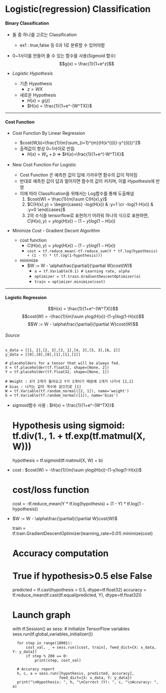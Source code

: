 <head>
    <script type="text/javascript" 
            src="http://cdn.mathjax.org/mathjax/latest/MathJax.js?config=TeX-AMS-MML_HTMLorMML">
    </script>
    <script type="text/x-mathjax-config">
       MathJax.Hub.Config({tex2jax: {inlineMath: [['$','$'], ['\\(','\\)']]}});
       (function () {
  var newMathJax = 'https://cdnjs.cloudflare.com/ajax/libs/mathjax/2.7.1/MathJax.js';
  var oldMathJax = 'cdn.mathjax.org/mathjax/latest/MathJax.js';

  var replaceScript = function (script, src) {
    //
    //  Make redirected script
    //
    var newScript = document.createElement('script');
    newScript.src = newMathJax + src.replace(/.*?(\?|$)/, '$1');
    //
    //  Move onload and onerror handlers to new script
    //
    newScript.onload = script.onload; 
    newScript.onerror = script.onerror;
    script.onload = script.onerror = null;
    //
    //  Move any content (old-style configuration scripts)
    //
    while (script.firstChild) newScript.appendChild(script.firstChild);
    //
    //  Copy script id
    //
    if (script.id != null) newScript.id = script.id;
    //
    //  Replace original script with new one
    //
    script.parentNode.replaceChild(newScript, script);
    //
    //  Issue a console warning
    //
    console.warn('WARNING: cdn.mathjax.org has been retired. Check https://www.mathjax.org/cdn-shutting-down/ for migration tips.')
  }

  if (document.currentScript) {
    var script = document.currentScript;
    replaceScript(script, script.src);
  } else {
    //
    // Look for current script by searching for one with the right source
    //
    var n = oldMathJax.length;
    var scripts = document.getElementsByTagName('script');
    for (var i = 0; i < scripts.length; i++) {
      var script = scripts[i];
      var src = (script.src || '').replace(/.*?:\/\//,'');
      if (src.substr(0, n) === oldMathJax) {
        replaceScript(script, src);
        break;
      }
    }
  }
})();
    </script>
</head>

# Logistic(regression) Classification

#### Binary Classification
- 둘 중 하나를 고르는 Classification
    + ex1 : true,false 등 0과 1로 분류할 수 있어야함
- 0~1사이를 만들어 줄 수 있는 함수를 사용(Sigmoid 함수)
$$g(x) = \frac{1}{1+e^z}$$

- *Logistic Hypothesis*  
    + 기존 Hypothesis
        * $z=WX$
    + 새로운 Hypothesis
        * $H(x)=g(z)$
        * $H(x) = \frac{1}{1+e^-(W^TX)}$
---
#### Cost Function
- Cost Function By Linear Regression
    - $cost(W,b)=\frac{1}{m}\sum_{i=1}^{m}(H(x^{(i)}-y^{(i)})^2$
    - 출력값이 항상 0~1사이로 만듬
        + $H(x) = W_x + b$ => $H(x)=\frac{1}{1+e^(-W^T)X}$ 

- New Cost Function For Logistic
    + Cost Function 은 예측한 값이 답에 가까우면 함수의 값이 작아짐
    + 반대로 예측한 값이 답과 멀어지면 함수의 값이 커지며, 이를 Hypothesis에 반영
    + 이에 따라 Classification을 위해서는 Log함수를 통해 도출해냄
        1. $cost(W) = \frac{1}{m}\sum C(H(x),y)$
        2. $C(H(x),y) = \begin{cases} -log(H(x)) & :y=1 \cr -log(1-H(x)) & :y=0 \end{cases}$
        3. 2의 수식을 tensorflow로 표현하기 어려워 하나의 식으로 표현하면, $C(H(x),y) = ylog(H(x))-(1-y)log(1-H(x))$
- Minimize Cost - Gradient Decsnt Algorithm
    - cost function  
        - $C(H(x),y) = ylog(H(x))-(1-y)log(1-H(x))$
        - `cost = tf.reduce_mean(-tf.reduce_sum(Y * tf.log(hypothesis) + (1 - Y) * tf.log(1-hypothesis)))`
    - minimize
        + $W := W - \alpha\frac{\partial}{\partial W}cost(W)$
            - `a = tf.Variable(0.1) # Learning rate, alpha`
            - `optimizer = tf.train.GradientDescentOptimizer(a)`
            - `train = optimizer.minimize(cost)`
---
#### Logistic Regression
$$H(x) = \frac{1}{1+e^-(W^TX)}$$
$$cost(W) = -\frac{1}{m}\sum ylog(H(x))-(1-y)log(1-H(x))$$
$$W := W - \alpha\frac{\partial}{\partial W}cost(W)$$

###### Source
    x_data = [[1, 2],[2, 3],[3, 1],[4, 3],[5, 3],[6, 2]]
    y_data = [[0],[0],[0],[1],[1],[1]]

    # placeholders for a tensor that will be always fed.
    X = tf.placeholder(tf.float32, shape=[None, 2])
    Y = tf.placeholder(tf.float32, shape=[None, 1])

    # Weight : X가 2개가 들어오고 Y가 1개이기 때문에 1개가 나가서 [2,1]
    # bias : 나가는 값의 개수와 같으므로 [1]
    W = tf.Variable(tf.random_normal([2, 1]), name='weight')
    b = tf.Variable(tf.random_normal([1]), name='bias')

- sigmoid함수 사용 : $H(x) = \frac{1}{1+e^-(W^TX)}$  


    # Hypothesis using sigmoid: tf.div(1., 1. + tf.exp(tf.matmul(X, W)))
    hypothesis = tf.sigmoid(tf.matmul(X, W) + b)

- cost : $cost(W) = -\frac{1}{m}\sum ylog(H(x))-(1-y)log(1-H(x))$


    # cost/loss function
    cost = -tf.reduce_mean(Y * tf.log(hypothesis) + (1 - Y) *
                           tf.log(1 - hypothesis))

- $W := W - \alpha\frac{\partial}{\partial W}cost(W)$


    train = tf.train.GradientDescentOptimizer(learning_rate=0.01).minimize(cost)

    # Accuracy computation
    # True if hypothesis>0.5 else False
    predicted = tf.cast(hypothesis > 0.5, dtype=tf.float32)
    accuracy = tf.reduce_mean(tf.cast(tf.equal(predicted, Y), dtype=tf.float32))

    # Launch graph
    with tf.Session() as sess:
        # Initialize TensorFlow variables
        sess.run(tf.global_variables_initializer())

        for step in range(10001):
            cost_val, _ = sess.run([cost, train], feed_dict={X: x_data, Y: y_data})
            if step % 200 == 0:
                print(step, cost_val)

        # Accuracy report
        h, c, a = sess.run([hypothesis, predicted, accuracy],
                           feed_dict={X: x_data, Y: y_data})
        print("\nHypothesis: ", h, "\nCorrect (Y): ", c, "\nAccuracy: ", a)

